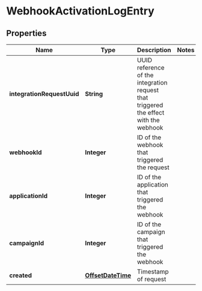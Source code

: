 
# WebhookActivationLogEntry

## Properties
Name | Type | Description | Notes
------------ | ------------- | ------------- | -------------
**integrationRequestUuid** | **String** | UUID reference of the integration request that triggered the effect with the webhook | 
**webhookId** | **Integer** | ID of the webhook that triggered the request | 
**applicationId** | **Integer** | ID of the application that triggered the webhook | 
**campaignId** | **Integer** | ID of the campaign that triggered the webhook | 
**created** | [**OffsetDateTime**](OffsetDateTime.md) | Timestamp of request | 




